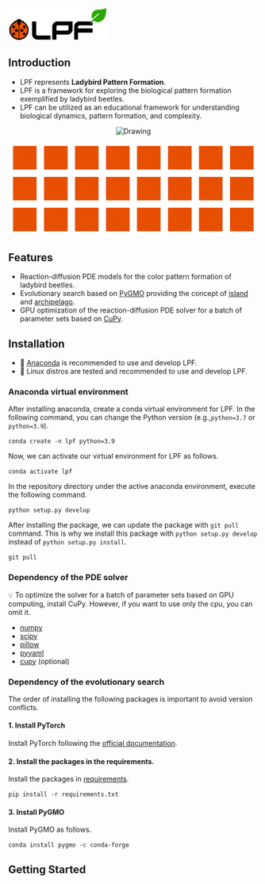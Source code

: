 <img src="assets/logo.png" alt="Drawing" width="200px"/>


## Introduction
- LPF represents **Ladybird Pattern Formation**.
- LPF is a framework for exploring the biological pattern formation exemplified by ladybird beetles.
- LPF can be utilized as an educational framework for understanding biological dynamics, pattern formation, and complexity.


<p align="center">
  <img src="assets/ladybird.gif" alt="Drawing" width="500px"/>
</p>

<p align="center">
  <img src="assets/pattern.gif" alt="Drawing" width="500px"/>
</p>

## Features
- Reaction-diffusion PDE models for the color pattern formation of ladybird beetles.
- Evolutionary search based on [PyGMO](https://esa.github.io/pygmo2/) providing the concept of [island](https://esa.github.io/pygmo2/tutorials/using_island.html) and [archipelago](https://esa.github.io/pygmo2/tutorials/using_archipelago.html).
- GPU optimization of the reaction-diffusion PDE solver for a batch of parameter sets based on [CuPy](https://cupy.dev/).

## Installation

- :snake: [Anaconda](https://www.anaconda.com) is recommended to use and develop LPF.
- :penguin: Linux distros are tested and recommended to use and develop LPF.

### Anaconda virtual environment

After installing anaconda, create a conda virtual environment for LPF.
In the following command, you can change the Python version
(e.g.,`python=3.7` or `python=3.9`).

```
conda create -n lpf python=3.9
```

Now, we can activate our virtual environment for LPF as follows.

```
conda activate lpf
```

In the repository directory under the active anaconda environment, execute the following command.

```
python setup.py develop
```

After installing the package, we can update the package with `git pull` command.
This is why we install this package with `python setup.py develop` instead of `python setup.py install`.

```
git pull
```

### Dependency of the PDE solver

:bulb: To optimize the solver for a batch of parameter sets based on GPU computing, install CuPy. However, if you want to use only the cpu, you can omit it.

- [numpy](https://numpy.org/)
- [scipy](https://scipy.org/)
- [pillow](https://pillow.readthedocs.io/en/stable/)
- [pyyaml](https://pyyaml.org/)
- [cupy](https://cupy.dev/) (optional)


### Dependency of the evolutionary search 
The order of installing the following packages is important to avoid version conflicts.


#### 1. Install PyTorch
Install PyTorch following the [official documentation](https://pytorch.org/).


#### 2. Install the packages in the requirements.
Install the packages in [requirements](https://github.com/cxinsys/lpf/blob/main/requirements.txt). 

```
pip install -r requirements.txt
```

#### 3. Install PyGMO

Install PyGMO as follows.

```
conda install pygmo -c conda-forge
```

## Getting Started
